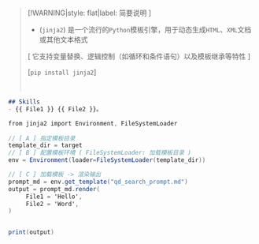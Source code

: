 <br/>

>[!WARNING|style: flat|label: 简要说明 ]
>
>- (`jinja2`) 是一个流行的`Python`模板引擎，用于动态生成`HTML`、`XML`文档或其他文本格式
>
>  [ 它支持变量替换、逻辑控制（如循环和条件语句）以及模板继承等特性 ]
>
>  [`pip install jinja2`]
>
><br/>

```markdown
## Skills
- {{ File1 }} {{ File2 }}。


```

```csharp
from jinja2 import Environment, FileSystemLoader
    
// [ A ] 指定模板目录
template_dir = target
// [ B ] 配置模板环境 ( FileSystemLoader: 加载模板目录 )
env = Environment(loader=FileSystemLoader(template_dir))

// [ C ] 加载模板 -> 渲染输出
prompt_md = env.get_template("qd_search_prompt.md")
output = prompt_md.render(
	 File1 = 'Hello',
	 File2 = 'Word',
)


print(output)
    

```



